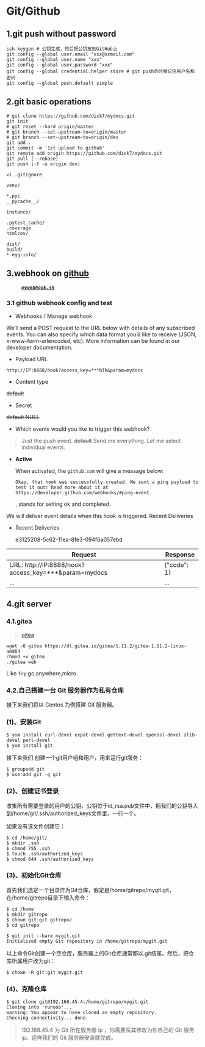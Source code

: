 # Git/Github

## 1.git push without password
```
ssh-keygen # 公钥生成，然后把公钥放到GitHub上
git config --global user.email "xxx@xxmail.com"
git config --global user.name "xxx"
git config --global user.password "xxx"
git config --global credential.helper store # git push的时候记住用户名和密码
git config --global push.default simple
```

## 2.git basic operations
```
# git clone https://github.com/dick7/mydocs.git
git init 
# git reset --hard origin/master
# git branch --set-upstream-to=origin/master
# git branch --set-upstream-to=origin/dev
git add .
git commit -m '1st upload to github'
git remote add origin https://github.com/dick7/mydocs.git
git pull [--rebase]
git push [-f -u origin dev]
```
`vi .gitignore`
```
venv/

*.pyc
__pycache__/

instance/

.pytest_cache/
.coverage
htmlcov/

dist/
build/
*.egg-info/
```
## 3.webhook on [github](https://github.com/dick7/mydocs)

> [***`mywebhook.sh`***](/server/linux-shell/#2git-webhook)

### 3.1 github webhook config and test

- Webhooks / Manage webhook

We’ll send a POST request to the URL below with details of any subscribed events. You can also specify which data format you’d like to receive (JSON, x-www-form-urlencoded, etc). More information can be found in our developer documentation.

- Payload URL
```
http://IP:8888/hook?access_key=***bTk&param=mydocs
```

- Content type

~~default~~

- Secret

~~default NULL~~

- Which events would you like to trigger this webhook?

>  Just the push event. ~~default~~
>  Send me everything.
>  Let me select individual events.

- **Active**

    When activated, the `github.com` will give a message below:
    ```
    Okay, that hook was successfully created. We sent a ping payload to test it out! Read more about it at https://developer.github.com/webhooks/#ping-event.
    ```
    , stands for setting ok and completed.

We will deliver event details when this hook is triggered.
Recent Deliveries

- Recent Deliveries

    e3125208-5c62-11ea-8fe3-094f6a057ebd

|**Request**|**Response**|
|-------|--------|
|URL: http://IP:8888/hook?access_key=***&param=mydocs| {"code": 1}  |
|...|...|

## 4.git server

### 4.1.gitea

> [gitea](https://docs.gitea.io/en-us/install-from-binary/)

```
wget -O gitea https://dl.gitea.io/gitea/1.11.2/gitea-1.11.2-linux-amd64
chmod +x gitea
./gitea web
```
Like `frp`:go,anywhere,micro.

### 4.2.自己搭建一台 Git 服务器作为私有仓库

接下来我们将以 Centos 为例搭建 Git 服务器。

### (1)、安装Git
```
$ yum install curl-devel expat-devel gettext-devel openssl-devel zlib-devel perl-devel
$ yum install git
```
接下来我们 创建一个git用户组和用户，用来运行git服务：
```
$ groupadd git
$ useradd git -g git
```
### (2)、创建证书登录

收集所有需要登录的用户的公钥，公钥位于id_rsa.pub文件中，把我们的公钥导入到/home/git/.ssh/authorized_keys文件里，一行一个。

如果没有该文件创建它：
```
$ cd /home/git/
$ mkdir .ssh
$ chmod 755 .ssh
$ touch .ssh/authorized_keys
$ chmod 644 .ssh/authorized_keys
```
### (3)、初始化Git仓库

首先我们选定一个目录作为Git仓库，假定是/home/gitrepo/mygit.git，在/home/gitrepo目录下输入命令：
```
$ cd /home
$ mkdir gitrepo
$ chown git:git gitrepo/
$ cd gitrepo

$ git init --bare mygit.git
Initialized empty Git repository in /home/gitrepo/mygit.git

```
以上命令Git创建一个空仓库，服务器上的Git仓库通常都以.git结尾。然后，把仓库所属用户改为git：
```
$ chown -R git:git mygit.git
```

### (4)、克隆仓库
```
$ git clone git@192.168.45.4:/home/gitrepo/mygit.git
Cloning into 'runoob'...
warning: You appear to have cloned an empty repository.
Checking connectivity... done.
```
> 192.168.45.4 为 Git 所在服务器 ip ，你需要将其修改为你自己的 Git 服务 ip。这样我们的 Git 服务器安装就完成。


